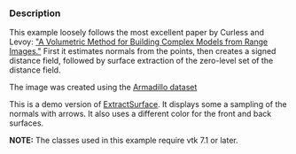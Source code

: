 ### Description
This example loosely follows the most excellent paper by Curless and
Levoy: ["A Volumetric Method for Building Complex Models from Range
Images."](https://graphics.stanford.edu/papers/volrange) First it
estimates normals from the points, then creates a signed distance
field, followed by surface extraction of the zero-level set of the
distance field.

The image was created using the [Armadillo
dataset](https://github.com/lorensen/VTKWikiExamples/blob/master/Testing/Data/Armadillo.ply?raw=true)

This is a demo version of [ExtractSurface](Cxx/Points/ExtractSurface). It displays some a sampling of the normals with arrows. It also uses a different color for the front and back surfaces.

**NOTE:** The classes used in this example require vtk 7.1 or later.

